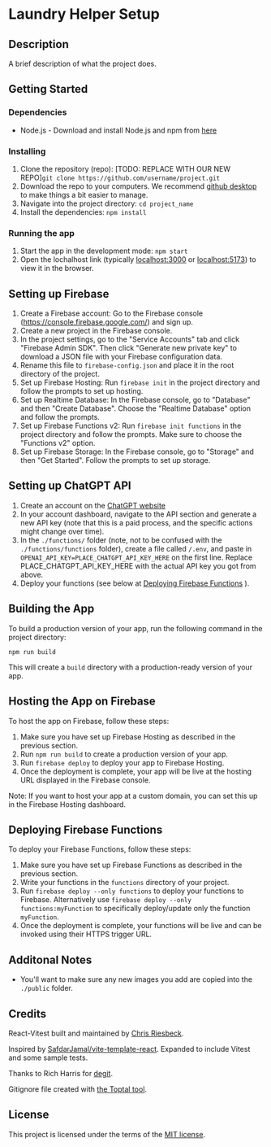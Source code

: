 # Laundry Helper Setup

## Description

A brief description of what the project does.

## Getting Started

### Dependencies

* Node.js - Download and install Node.js and npm from [here](https://nodejs.org/en/download/)

### Installing

1. Clone the repository (repo): [TODO: REPLACE WITH OUR NEW REPO]`git clone https://github.com/username/project.git`
2. Download the repo to your computers. We recommend [github desktop](https://desktop.github.com/) to make things a bit easier to manage.
2. Navigate into the project directory: `cd project_name`
3. Install the dependencies: `npm install`

### Running the app

1. Start the app in the development mode: `npm start`
2. Open the lochalhost link (typically [localhost:3000](http://localhost:3000) or [localhost:5173](http://localhost:5173)) to view it in the browser.

## Setting up Firebase

1. Create a Firebase account: Go to the Firebase console (https://console.firebase.google.com/) and sign up.
2. Create a new project in the Firebase console.
3. In the project settings, go to the "Service Accounts" tab and click "Firebase Admin SDK". Then click "Generate new private key" to download a JSON file with your Firebase configuration data.
4. Rename this file to `firebase-config.json` and place it in the root directory of the project.
5. Set up Firebase Hosting: Run `firebase init` in the project directory and follow the prompts to set up hosting.
6. Set up Realtime Database: In the Firebase console, go to "Database" and then "Create Database". Choose the "Realtime Database" option and follow the prompts.
7. Set up Firebase Functions v2: Run `firebase init functions` in the project directory and follow the prompts. Make sure to choose the "Functions v2" option.
8. Set up Firebase Storage: In the Firebase console, go to "Storage" and then "Get Started". Follow the prompts to set up storage.

## Setting up ChatGPT API

1. Create an account on the [ChatGPT website](https://chatgpt.com/)
2. In your account dashboard, navigate to the API section and generate a new API key (note that this is a paid process, and the specific actions might change over time).
3. In the `./functions/` folder (note, not to be confused with the `./functions/functions` folder), create a file called `/.env`, and paste in `OPENAI_API_KEY=PLACE_CHATGPT_API_KEY_HERE` on the first line. Replace PLACE_CHATGPT_API_KEY_HERE with the actual API key you got from above.
4. Deploy your functions (see below at [Deploying Firebase Functions](#deploying-firebase-functions) ).

## Building the App

To build a production version of your app, run the following command in the project directory:
```
npm run build
```
This will create a `build` directory with a production-ready version of your app. 

## Hosting the App on Firebase

To host the app on Firebase, follow these steps:

1. Make sure you have set up Firebase Hosting as described in the previous section.
2. Run `npm run build` to create a production version of your app.
3. Run `firebase deploy` to deploy your app to Firebase Hosting.
4. Once the deployment is complete, your app will be live at the hosting URL displayed in the Firebase console.

Note: If you want to host your app at a custom domain, you can set this up in the Firebase Hosting dashboard.

## Deploying Firebase Functions

To deploy your Firebase Functions, follow these steps:

1. Make sure you have set up Firebase Functions as described in the previous section.
2. Write your functions in the `functions` directory of your project.
3. Run `firebase deploy --only functions` to deploy your functions to Firebase. Alternatively use `firebase deploy --only functions:myFunction` to specifically deploy/update only the function `myFunction`.
4. Once the deployment is complete, your functions will be live and can be invoked using their HTTPS trigger URL.


## Additonal Notes

- You'll  want to make sure any new images you add are copied into the `./public` folder.

## Credits

React-Vitest built and maintained by [Chris Riesbeck](https://github.com/criesbeck).

Inspired by [SafdarJamal/vite-template-react](https://github.com/SafdarJamal/vite-template-react).
Expanded to include Vitest and some sample tests.

Thanks to Rich Harris for [degit](https://www.npmjs.com/package/degit).

Gitignore file created with [the Toptal tool](https://www.toptal.com/developers/gitignore/api/react,firebase,visualstudiocode,macos,windows).


## License

This project is licensed under the terms of the [MIT license](./LICENSE).

